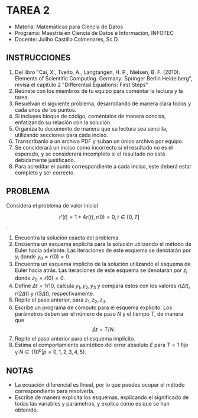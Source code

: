 # TAREA 2

* Materia: Matemáticas para Ciencia de Datos
* Programa: Maestría en Ciencia de Datos e Información, INFOTEC
* Docente:  Juliho Castillo Colmenares, Sc.D.

## INSTRUCCIONES

1. Del libro "Cai, X., Tveito, A., Langtangen, H. P., Nielsen, B. F. (2010). Elements of Scientific Computing. Germany: Springer Berlin Heidelberg", revisa el capítulo 2 "Differential Equations: First Steps"
2. Reúnete con los miembros de tu equipo para comentar la lectura y la tarea.
3. Resuelvan el siguiente problema, desarrollando de manera clara todos y cada unos de los puntos.
3. Si incluyes bloque de código, coméntalos de manera concisa, enfatizando su relación con la solución. 
3. Organiza tu documento de manera que su lectura sea sencilla, utilizando secciones para cada inciso.
3. Transcríbanlo a un archivo PDF y suban un único archivo por equipo. 
4. Se considerará un inciso como incorrecto si el resultado no es el esperado, y se considerará incompleto si el resultado no está debidamente justificado.
5. Para acreditar el punto correspondiente a cada inciso, este deberá estar completo y ser correcto.

## PROBLEMA

Considera el problema de valor inicial 

$$
r'(t) = 1 + 4r(t), r(0)=0, t \in [0,T]
$$.

1. Encuentra la solución exacta del problema. 
2. Encuentra un esquema explícita para la solución utilizando el método de Euler hacia adelante. Las iteraciones de este esquema se denotarán por $y_i$ donde $y_0=r(0)=0$.
3. Encuentra un esquema implícito de la solución utilizando el esquema de Euler hacia atrás. Las iteraciones de este esquema se denotarán por $z_i$​​ donde $z_0=r(0)=0$​​.
4. Define $\Delta t=1/10$, calcula  $y_1, y_2, y_3$ y compara estos con los valores $r(\Delta t)$, $r(2\Delta t)$ y $r(3\Delta t)$, respectivamente.
5. Repite el paso anterior, para  $z_1, z_2, z_3$.
6. Escribe un programa de cómputo para el esquema explícito. Los parámetros deben ser el número de paso $N$ y el tiempo $T$, de manera que $$\Delta t = T/N.$$
7. Repite el paso anterior para el esquema implícito.
8. Estima el comportamiento asintótico del error absoluto $E$ para $T=1$ fijo y $N \in \left\{10^p | p=0,1,2,3,4,5 \right\}$.

## NOTAS

* La ecuación diferencial es lineal, por lo que puedes ocupar el método correspondiente para resolverla.
* Escribe de manera explicita los esquemas, explicando el significado de todas las variables y parámetros, y explica como es que se han obtenido.
